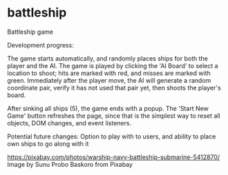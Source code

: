 # battleship

Battleship game

Development progress:

The game starts automatically, and randomly places ships for both the player and the AI. The game is played by clicking the 'AI Board' to select a location to shoot; hits are marked with red, and misses are marked with green. Immediately after the player move, the AI will generate a random coordinate pair, verify it has not used that pair yet, then shoots the player's board.

After sinking all ships (5), the game ends with a popup. The 'Start New Game' button refreshes the page, since that is the simplest way to reset all objects, DOM changes, and event listeners.

Potential future changes:
Option to play with to users, and ability to place own ships to go along with it


https://pixabay.com/photos/warship-navy-battleship-submarine-5412870/
Image by Sunu Probo Baskoro from Pixabay